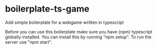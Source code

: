 # boilerplate-ts-game
Add simple boilerplate for a webgame written in typescript

Before you can use this boilerplate make sure you have (npm) typescript globally installed. You can install this by running "npm setup".
To run the server use "npm start".
